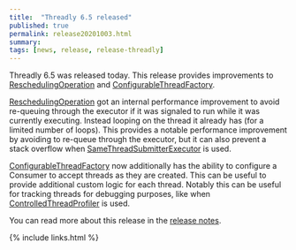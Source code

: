 ```yaml
---
title:  "Threadly 6.5 released"
published: true
permalink: release20201003.html
summary: 
tags: [news, release, release-threadly]
---
```


Threadly 6.5 was released today.  This release provides improvements to <a href="javadocs/threadly/6.5/org/threadly/concurrent/ReschedulingOperation.html">ReschedulingOperation</a> and <a href="javadocs/threadly/6.5/org/threadly/concurrent/ConfigurableThreadFactory.html">ConfigurableThreadFactory</a>.

<a href="javadocs/threadly/6.5/org/threadly/concurrent/ReschedulingOperation.html">ReschedulingOperation</a> got an internal performance improvement to avoid re-queuing through the executor if it was signaled to run while it was currently executing.  Instead looping on the thread it already has (for a limited number of loops).  This provides a notable performance improvement by avoiding to re-queue through the executor, but it can also prevent a stack overflow when <a href="javadocs/threadly/6.5/org/threadly/concurrent/SameThreadSubmitterExecutor.html">SameThreadSubmitterExecutor</a> is used.

<a href="javadocs/threadly/6.5/org/threadly/concurrent/ConfigurableThreadFactory.html">ConfigurableThreadFactory</a> now additionally has the ability to configure a Consumer to accept threads as they are created.  This can be useful to provide additional custom logic for each thread.  Notably this can be useful for tracking threads for debugging purposes, like when <a href="javadocs/threadly/6.5/org/threadly/util/debug/ControlledThreadProfiler.html">ControlledThreadProfiler</a> is used.

You can read more about this release in the <a href="https://github.com/threadly/threadly/releases/tag/release-6.5">release notes</a>.

{% include links.html %}
